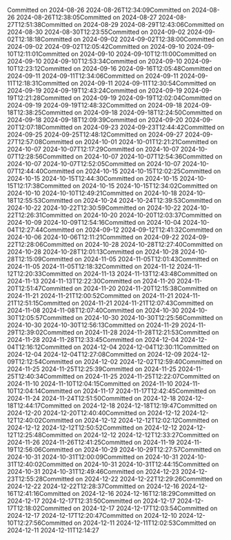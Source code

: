 Committed on 2024-08-26 2024-08-26T12:34:09Committed on 2024-08-26 2024-08-26T12:38:05Committed on 2024-08-27 2024-08-27T12:51:38Committed on 2024-08-29 2024-08-29T12:43:06Committed on 2024-08-30 2024-08-30T12:23:55Committed on 2024-09-02 2024-09-02T12:18:18Committed on 2024-09-02 2024-09-02T12:38:00Committed on 2024-09-02 2024-09-02T12:05:42Committed on 2024-09-10 2024-09-10T12:11:01Committed on 2024-09-10 2024-09-10T12:11:00Committed on 2024-09-10 2024-09-10T12:53:34Committed on 2024-09-10 2024-09-10T12:23:12Committed on 2024-09-16 2024-09-16T12:05:48Committed on 2024-09-11 2024-09-11T12:34:06Committed on 2024-09-11 2024-09-11T12:18:31Committed on 2024-09-11 2024-09-11T12:30:54Committed on 2024-09-19 2024-09-19T12:43:24Committed on 2024-09-19 2024-09-19T12:21:28Committed on 2024-09-19 2024-09-19T12:02:04Committed on 2024-09-19 2024-09-19T12:48:32Committed on 2024-09-18 2024-09-18T12:38:25Committed on 2024-09-18 2024-09-18T12:24:50Committed on 2024-09-18 2024-09-18T12:09:39Committed on 2024-09-20 2024-09-20T12:07:18Committed on 2024-09-23 2024-09-23T12:44:42Committed on 2024-09-25 2024-09-25T12:48:12Committed on 2024-09-27 2024-09-27T12:57:08Committed on 2024-10-01 2024-10-01T12:21:21Committed on 2024-10-07 2024-10-07T12:17:29Committed on 2024-10-07 2024-10-07T12:28:56Committed on 2024-10-07 2024-10-07T12:54:36Committed on 2024-10-07 2024-10-07T12:52:05Committed on 2024-10-07 2024-10-07T12:44:40Committed on 2024-10-15 2024-10-15T12:02:25Committed on 2024-10-15 2024-10-15T12:44:30Committed on 2024-10-15 2024-10-15T12:17:38Committed on 2024-10-15 2024-10-15T12:34:02Committed on 2024-10-10 2024-10-10T12:49:21Committed on 2024-10-18 2024-10-18T12:55:53Committed on 2024-10-24 2024-10-24T12:39:53Committed on 2024-10-22 2024-10-22T12:30:59Committed on 2024-10-22 2024-10-22T12:26:31Committed on 2024-10-20 2024-10-20T12:03:37Committed on 2024-10-09 2024-10-09T12:54:16Committed on 2024-10-04 2024-10-04T12:27:44Committed on 2024-09-12 2024-09-12T12:41:32Committed on 2024-10-06 2024-10-06T12:11:21Committed on 2024-09-22 2024-09-22T12:28:06Committed on 2024-10-28 2024-10-28T12:27:40Committed on 2024-10-28 2024-10-28T12:01:13Committed on 2024-10-28 2024-10-28T12:15:09Committed on 2024-11-05 2024-11-05T12:01:43Committed on 2024-11-05 2024-11-05T12:18:32Committed on 2024-11-12 2024-11-12T12:20:33Committed on 2024-11-13 2024-11-13T12:43:48Committed on 2024-11-13 2024-11-13T12:22:30Committed on 2024-11-20 2024-11-20T12:51:47Committed on 2024-11-20 2024-11-20T12:15:38Committed on 2024-11-21 2024-11-21T12:00:52Committed on 2024-11-21 2024-11-21T12:51:15Committed on 2024-11-21 2024-11-21T12:07:43Committed on 2024-11-08 2024-11-08T12:07:40Committed on 2024-10-30 2024-10-30T12:05:57Committed on 2024-10-30 2024-10-30T12:25:56Committed on 2024-10-30 2024-10-30T12:56:13Committed on 2024-11-29 2024-11-29T12:39:02Committed on 2024-11-28 2024-11-28T12:21:53Committed on 2024-11-28 2024-11-28T12:33:45Committed on 2024-12-04 2024-12-04T12:16:12Committed on 2024-12-04 2024-12-04T12:30:11Committed on 2024-12-04 2024-12-04T12:27:08Committed on 2024-12-09 2024-12-09T12:12:54Committed on 2024-12-02 2024-12-02T12:59:40Committed on 2024-11-25 2024-11-25T12:25:39Committed on 2024-11-25 2024-11-25T12:40:34Committed on 2024-11-25 2024-11-25T12:22:07Committed on 2024-11-10 2024-11-10T12:04:15Committed on 2024-11-10 2024-11-10T12:04:14Committed on 2024-11-17 2024-11-17T12:42:45Committed on 2024-11-24 2024-11-24T12:51:50Committed on 2024-12-18 2024-12-18T12:44:17Committed on 2024-12-18 2024-12-18T12:19:47Committed on 2024-12-20 2024-12-20T12:40:40Committed on 2024-12-12 2024-12-12T12:40:02Committed on 2024-12-12 2024-12-12T12:02:12Committed on 2024-12-12 2024-12-12T12:50:52Committed on 2024-12-12 2024-12-12T12:25:48Committed on 2024-12-12 2024-12-12T12:33:27Committed on 2024-11-26 2024-11-26T12:41:25Committed on 2024-11-19 2024-11-19T12:56:06Committed on 2024-10-29 2024-10-29T12:27:57Committed on 2024-10-31 2024-10-31T12:00:09Committed on 2024-10-31 2024-10-31T12:40:02Committed on 2024-10-31 2024-10-31T12:44:15Committed on 2024-10-31 2024-10-31T12:49:46Committed on 2024-12-23 2024-12-23T12:55:28Committed on 2024-12-22 2024-12-22T12:29:26Committed on 2024-12-22 2024-12-22T12:28:37Committed on 2024-12-16 2024-12-16T12:41:16Committed on 2024-12-16 2024-12-16T12:18:29Committed on 2024-12-17 2024-12-17T12:31:50Committed on 2024-12-17 2024-12-17T12:18:02Committed on 2024-12-17 2024-12-17T12:03:54Committed on 2024-12-17 2024-12-17T12:20:47Committed on 2024-12-10 2024-12-10T12:27:56Committed on 2024-12-11 2024-12-11T12:02:53Committed on 2024-12-11 2024-12-11T12:14:27
